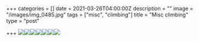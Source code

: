 +++
categories = []
date = 2021-03-26T04:00:00Z
description = ""
image = "/images/img_0485.jpg"
tags = ["misc", "climbing"]
title = "Misc climbing"
type = "post"

+++
![](/images/img_0485.jpg)![](/images/img_0075.jpg)![](/images/img_0470.jpg)![](/images/img_0152.jpg)![](/images/img_0978.jpg)![](/images/img_0475.jpg)![](/images/img_0860.jpg)